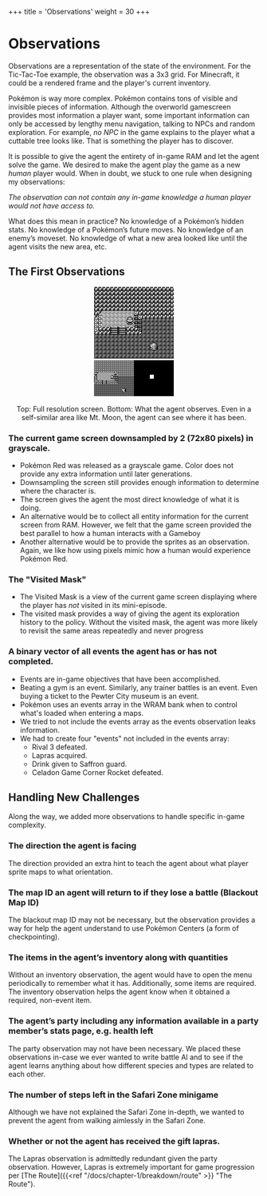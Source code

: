 +++
title = 'Observations'
weight = 30
+++

# Observations

Observations are a representation of the state of the environment. For the Tic-Tac-Toe example, the observation was a 3x3 grid. For Minecraft, it could be a rendered frame and the player's current inventory.

 Pokémon is way more complex. Pokémon contains tons of visible and invisible pieces of information. Although the overworld gamescreen provides most information a player want, some important information can only be accessed by lengthy menu navigation, talking to NPCs and random exploration. For example, *no NPC* in the game explains to the player what a cuttable tree looks like. That is something the player has to discover.

It is possible to give the agent the entirety of in-game RAM and let the agent solve the game. We desired to make the agent play the game as a new *human* player would. When in doubt, we stuck to one rule when designing my observations:

_The observation can not contain any in-game knowledge a human player would not have access to._

What does this mean in practice? No knowledge of a Pokémon’s hidden stats. No knowledge of a Pokémon’s future moves. No knowledge of an enemy’s moveset. No knowledge of what a new area looked like until the agent visits the new area, etc. 


## The First Observations

<div style="text-align: center;">

![](assets/fullres.gif)
<br/>
![](assets/halfres.gif)![](assets/visitedmask.gif)
<figcaption>Top: Full resolution screen. Bottom: What the agent observes. Even in a self-similar area like Mt. Moon, the agent can see where it has been.</figcaption>

</div>

### The current game screen downsampled by 2 (72x80 pixels) in grayscale.
- Pokémon Red was released as a grayscale game. Color does not provide any extra information until later generations.
- Downsampling the screen still provides enough information to determine where the character is.
- The screen gives the agent the most direct knowledge of what it is doing. 
- An alternative would be to collect all entity information for the current screen from RAM. However, we felt that the game screen provided the best parallel to how a human interacts with a Gameboy  
- Another alternative would be to provide the sprites as an observation. Again, we like how using pixels mimic how a human would experience Pokémon Red.

### The "Visited Mask"

- The Visited Mask is a view of the current game screen displaying where the player has *not* visited in its mini-episode.
- The visited mask provides a way of giving the agent its exploration history to the policy. Without the visited mask, the agent was more likely to revisit the same areas repeatedly and never progress  

### A binary vector of all events the agent has or has not completed.   
- Events are in-game objectives that have been accomplished. 
- Beating a gym is an event. Similarly, any trainer battles is an event. Even buying a ticket to the Pewter City museum is an event. 
- Pokémon uses an events array in the WRAM bank when to control what's loaded when entering a maps.
- We tried to not include the events array as the events observation leaks information.
- We had to create four "events" not included in the events array:
  - Rival 3 defeated.
  - Lapras acquired.
  - Drink given to Saffron guard.
  - Celadon Game Corner Rocket defeated.

## Handling New Challenges
Along the way, we added more observations to handle specific in-game complexity.

### The direction the agent is facing  
  
The direction provided an extra hint to teach the agent about what player sprite maps to what orientation.

### The map ID an agent will return to if they lose a battle (Blackout Map ID)
The blackout map ID may not be necessary, but the observation provides a way for help the agent understand to use Pokémon Centers (a form of checkpointing).

### The items in the agent’s inventory along with quantities  

Without an inventory observation, the agent would have to open the menu periodically to remember what it has. Additionally, some items are required. The inventory observation helps the agent know when it obtained a required, non-event item.

### The agent’s party including any information available in a party member’s stats page, e.g. health left  

The party observation may not have been necessary. We placed these observations in-case we ever wanted to write battle AI and to see if the agent learns anything about how different species and types are related to each other.

### The number of steps left in the Safari Zone minigame  

Although we have not explained the Safari Zone in-depth, we wanted to prevent the agent from walking aimlessly in the Safari Zone.

### Whether or not the agent has received the gift lapras.  

The Lapras observation is admittedly redundant given the party observation. However, Lapras is extremely important for game progression per [The Route]({{<ref "/docs/chapter-1/breakdown/route" >}} "The Route").

